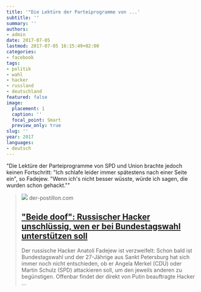 ```yaml
---
title: '"Die Lektüre der Parteiprogramme von ...'
subtitle: ''
summary: ''
authors:
- admin
date: 2017-07-05
lastmod: 2017-07-05 16:15:49+02:00
categories:
- facebook
tags:
- politik
- wahl
- hacker
- russland
- deutschland
featured: false
image:
  placement: 1
  caption: ''
  focal_point: Smart
  preview_only: true
slug: ''
year: 2017
languages:
- deutsch
---
```


"Die Lektüre der Parteiprogramme von SPD und Union brachte jedoch keinen Fortschritt: "Ich schlafe leider immer spätestens nach einer Seite ein", so Fadejew. "Wenn ich's nicht besser wüsste, würde ich sagen, die wurden schon gehackt.""
> [![](https://4.bp.blogspot.com/-zZG_dCwflqg/WVpi8_56PPI/AAAAAAAApWg/SX8ez7JcfpUUrV7RDNUWvC-s1Oa4cewtACLcBGAs/w1600/Hacker4.jpg)](http://www.der-postillon.com/2017/07/hacker.html)
> der-postillon.com
> ## ["Beide doof": Russischer Hacker unschlüssig, wen er bei Bundestagswahl unterstützen soll](http://www.der-postillon.com/2017/07/hacker.html)
>
>Der russische Hacker Anatoli Fadejew ist verzweifelt: Schon bald ist Bundestagswahl und der 27-Jährige aus Sankt Petersburg hat sich immer noch nicht entschieden, ob er Angela Merkel (CDU) oder Martin Schulz (SPD) attackieren soll, um den jeweils anderen zu begünstigen. Offenbar findet der direkt von Putin beauftragte Hacker ...